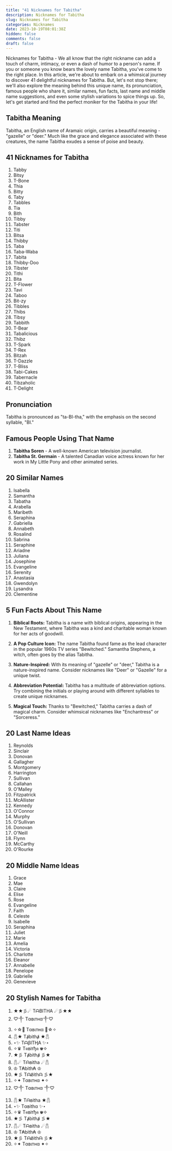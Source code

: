 ```yaml
---
title: "41 Nicknames for Tabitha"
description: Nicknames for Tabitha
slug: Nicknames for Tabitha
categories: Nicknames
date: 2023-10-19T08:01:38Z
hidden: false
comments: false
draft: false
---
```


Nicknames for Tabitha - We all know that the right nickname can add a touch of charm, intimacy, or even a dash of humor to a person's name. If you or someone you know bears the lovely name Tabitha, you've come to the right place. In this article, we're about to embark on a whimsical journey to discover 41 delightful nicknames for Tabitha. But, let's not stop there; we'll also explore the meaning behind this unique name, its pronunciation, famous people who share it, similar names, fun facts, last name and middle name suggestions, and even some stylish variations to spice things up. So, let's get started and find the perfect moniker for the Tabitha in your life!

## Tabitha Meaning

Tabitha, an English name of Aramaic origin, carries a beautiful meaning - "gazelle" or "deer." Much like the grace and elegance associated with these creatures, the name Tabitha exudes a sense of poise and beauty.

## 41 Nicknames for Tabitha

1. Tabby
2. Bitsy
3. T-Bone
4. Thia
5. Bitty
6. Taby
7. Tabbles
8. Tia
9. Bith
10. Tibby
11. Tabster
12. Titi
13. Bitsa
14. Thibby
15. Taba
16. Taba-Waba
17. Tabita
18. Thibby-Doo
19. Tibster
20. Tithi
21. Bita
22. T-Flower
23. Tavi
24. Taboo
25. Bit-zy
26. Tibbles
27. Thibs
28. Tibsy
29. Tabbith
30. T-Bear
31. Tabalicious
32. Thibz
33. T-Spark
34. T-Rex
35. Bitzah
36. T-Dazzle
37. T-Bliss
38. Tabi-Cakes
39. Tabernacle
40. Tibzaholic
41. T-Delight

## Pronunciation

Tabitha is pronounced as "ta-BI-tha," with the emphasis on the second syllable, "BI."

## Famous People Using That Name

1. **Tabitha Soren** - A well-known American television journalist.
2. **Tabitha St. Germain** - A talented Canadian voice actress known for her work in My Little Pony and other animated series.

## 20 Similar Names

1. Isabella
2. Samantha
3. Tabatha
4. Arabella
5. Maribeth
6. Seraphina
7. Gabriella
8. Annabeth
9. Rosalind
10. Sabrina
11. Seraphine
12. Ariadne
13. Juliana
14. Josephine
15. Evangeline
16. Serenity
17. Anastasia
18. Gwendolyn
19. Lysandra
20. Clementine

## 5 Fun Facts About This Name

1. **Biblical Roots:** Tabitha is a name with biblical origins, appearing in the New Testament, where Tabitha was a kind and charitable woman known for her acts of goodwill.

2. **A Pop Culture Icon:** The name Tabitha found fame as the lead character in the popular 1960s TV series "Bewitched." Samantha Stephens, a witch, often goes by the alias Tabitha.

3. **Nature-Inspired:** With its meaning of "gazelle" or "deer," Tabitha is a nature-inspired name. Consider nicknames like "Deer" or "Gazelle" for a unique twist.

4. **Abbreviation Potential:** Tabitha has a multitude of abbreviation options. Try combining the initials or playing around with different syllables to create unique nicknames.

5. **Magical Touch:** Thanks to "Bewitched," Tabitha carries a dash of magical charm. Consider whimsical nicknames like "Enchantress" or "Sorceress."

## 20 Last Name Ideas

1. Reynolds
2. Sinclair
3. Donovan
4. Gallagher
5. Montgomery
6. Harrington
7. Sullivan
8. Callahan
9. O'Malley
10. Fitzpatrick
11. McAllister
12. Kennedy
13. O'Connor
14. Murphy
15. O'Sullivan
16. Donovan
17. O'Neill
18. Flynn
19. McCarthy
20. O'Rourke

## 20 Middle Name Ideas

1. Grace
2. Mae
3. Claire
4. Elise
5. Rose
6. Evangeline
7. Faith
8. Celeste
9. Isabelle
10. Seraphina
11. Juliet
12. Marie
13. Amelia
14. Victoria
15. Charlotte
16. Eleanor
17. Annabelle
18. Penelope
19. Gabrielle
20. Genevieve

## 20 Stylish Names for Tabitha

1. ★★彡☄ TᗩBITHA ☄彡★★
2. ♡༒ Tαвιтнα༒♡
3. ✧☆💎 Tαвιтнα 💎☆✧
4. 𓆣★ Tⱥbithⱥ ★𓆣
5. ⋆✨ TᗩβITӉA ✨⋆
6. ✧♛ TคвᎥтђค ♛✧
7. ★彡 Tⱥbithⱥ 彡★
8. 𓆣☄ Tᗩвitha ☄𓆣
9. ♔ T₳bith₳ ♔
10. ★彡 TᗩᏰithᗩ 彡★
11. ✧✦ Tαвιтнα ✦✧
12. ♡༒ Tαвιтнα ༒♡
13. 𓆣★ Tᗩвitha ★𓆣
14. ⋆✨ Tαвithα ✨⋆
15. ✧♛ TคвᎥтђค ♛✧
16. ★彡 Tⱥbithⱥ 彡★
17. 𓆣☄ Tᗩвitha ☄𓆣
18. ♔ T₳bith₳ ♔
19. ★彡 TᗩᏰithᗩ 彡★
20. ✧✦ Tαвιтнα ✦✧